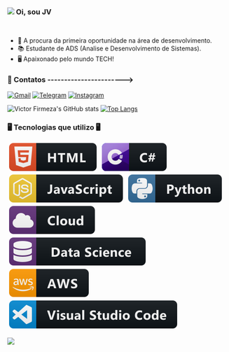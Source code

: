 ### <img src="https://user-images.githubusercontent.com/74038190/214644152-52f47eb3-5e31-4f47-8758-05c9468d5596.gif" width="25"> Oi, sou JV 
<br>

- 💬 A procura da primeira oportunidade na área de desenvolvimento.
- 📚 Estudante de ADS (Analise e Desenvolvimento de Sistemas).
- 🖥️ Apaixonado pelo mundo TECH!

### 📲 Contatos ----------------------->
[![Gmail](https://img.shields.io/badge/Gmail-D14836?style=for-the-badge&logo=gmail&logoColor=white)](mailto:jvfirmeza@gmail.com)
[![Telegram](https://img.shields.io/badge/Telegram-2CA5E0?style=for-the-badge&logo=telegram&logoColor=white)](https://t.me/victorfirmeza)
[![Instagram](https://img.shields.io/badge/Instagram-E4405F?style=for-the-badge&logo=instagram&logoColor=white)](https://www.instagram.com/victorfirmeza/)

![Victor Firmeza's GitHub stats](https://github-readme-stats.vercel.app/api?username=victorfirmeza&show_icons=true&theme=dracula)   [![Top Langs](https://github-readme-stats.vercel.app/api/top-langs/?username=victorfirmeza)](https://github.com/anuraghazra/github-readme-stats)

### 🖥️ Tecnologias que utilizo 🖥️
<div style="display: incline_block">
   <img src="https://raw.githubusercontent.com/8bithemant/8bithemant/master/svg/dev/languages/html.svg" alt="html" style="vertical-align:top; margin:4px">    
   <img src="https://raw.githubusercontent.com/8bithemant/8bithemant/master/svg/dev/languages/csharp.svg" alt="csharp" style="vertical-align:top; margin:4px">
   <img src="https://raw.githubusercontent.com/8bithemant/8bithemant/master/svg/dev/languages/js.svg" alt="js" style="vertical-align:top; margin:4px">
   <img src="https://raw.githubusercontent.com/8bithemant/8bithemant/master/svg/dev/languages/python.svg" alt="python" style="vertical-align:top; margin:4px">
   <img src="https://raw.githubusercontent.com/8bithemant/8bithemant/master/svg/dev/misc/cloud.svg" alt="cloud" style="vertical-align:top; margin:4px">
   <img src="https://raw.githubusercontent.com/8bithemant/8bithemant/master/svg/dev/misc/datascience.svg" alt="datascience" style="vertical-align:top; margin:4px">
   <img src="https://raw.githubusercontent.com/8bithemant/8bithemant/master/svg/dev/services/aws.svg" alt="aws" style="vertical-align:top; margin:4px">
   <img src="https://raw.githubusercontent.com/8bithemant/8bithemant/master/svg/dev/tools/visualstudio_code.svg" alt="vscode" style="vertical-align:top; margin:4px">
</div><br>
<img src="https://user-images.githubusercontent.com/74038190/225813708-98b745f2-7d22-48cf-9150-083f1b00d6c9.gif" width="780">
<br><br>
